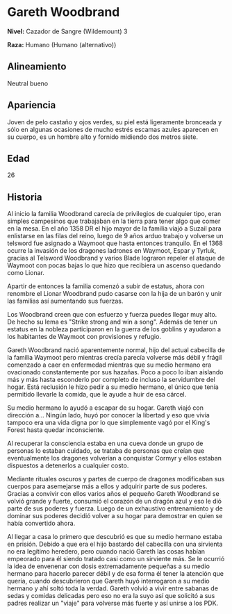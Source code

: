 # Gareth Woodbrand

**Nivel:** Cazador de Sangre (Wildemount) 3

**Raza:** Humano (Humano (alternativo))

## Alineamiento
Neutral bueno

## Apariencia
Joven de pelo castaño y ojos verdes, su piel está ligeramente bronceada y sólo en algunas ocasiones de mucho estrés escamas azules aparecen en su cuerpo, es un hombre alto y fornido midiendo dos metros siete.

## Edad
26

## Historia
Al inicio la familia Woodbrand carecía de privilegios de cualquier tipo, eran simples campesinos que trabajaban en la tierra para tener algo que comer en la mesa. En el año 1358 DR el hijo mayor de la familia viajó a Suzail para enlistarse en las filas del reino, luego de 9 años arduo trabajo y volverse un telsword fue asignado a Waymoot que hasta entonces tranquilo. En el 1368 ocurre la invasión de los dragones ladrones en Waymoot, Espar y Tyrluk, gracias al Telsword Woodbrand y varios Blade lograron repeler el ataque de Waymoot con pocas bajas lo que hizo que recibiera un ascenso quedando como Lionar.

Apartir de entonces la familia comenzó a subir de estatus, ahora con renombre el Lionar Woodbrand pudo casarse con la hija de un barón y unir las familias así aumentando sus fuerzas.

Los Woodbrand creen que con esfuerzo y fuerza puedes llegar muy alto. De hecho su lema es "Strike strong and win a song". Además de tener un estatus en la nobleza participaron en la guerra de los goblins y ayudaron a los habitantes de Waymoot con provisiones y refugio.

Gareth Woodbrand nació aparentemente normal, hijo del actual cabecilla de la familia Waymoot pero mientras crecía parecía volverse más débil y frágil comenzado a caer en enfermedad mientras que su medio hermano era ovacionado constantemente por sus hazañas.
Poco a poco lo iban aislando más y más hasta esconderlo por completo de incluso la servidumbre del hogar. Está reclusión le hizo pedir a su medio hermano, el único que tenía permitido llevarle la comida, que le ayude a huir de esa cárcel.

Su medio hermano lo ayudó a escapar de su hogar. Gareth viajó con dirección a... Ningún lado, huyó por conocer la libertad y eso que vivía tampoco era una vida digna por lo que simplemente vagó por el King's Forest hasta quedar inconsciente.

Al recuperar la consciencia estaba en una cueva donde un grupo de personas lo estaban cuidado, se trataba de personas que creían que eventualmente los dragones volverían a conquistar Cormyr y ellos estaban dispuestos a detenerlos a cualquier costo.

Mediante rituales oscuros y partes de cuerpo de dragones modificaban sus cuerpos para asemejarse más a ellos y adquirir parte de sus poderes.
Gracias a convivir con ellos varios años el pequeño Gareth Woodbrand se volvió grande y fuerte, consumió el corazón de un dragón azul y eso le dió parte de sus poderes y fuerza. Luego de un exhaustivo entrenamiento y de dominar sus poderes decidió volver a su hogar para demostrar en quien se había convertido ahora.

Al llegar a casa lo primero que descubrió es que su medio hermano estaba en prisión. Debido a que era el hijo bastardo del cabecilla con una sirvienta no era legítimo heredero, pero cuando nació Gareth las cosas habían empeorado para él siendo tratado casi como un sirviente más. Se le ocurrió la idea de envenenar con dosis extremadamente pequeñas a su medio hermano para hacerlo parecer débil y de esa forma él tener la atención que quería, cuando descubrieron que Gareth huyó interrogaron a su medio hermano y ahí soltó toda la verdad. Gareth volvió a vivir entre sabanas de sedas y comidas delicadas pero eso no era la suyo así que solicitó a sus padres realizar un "viaje" para volverse más fuerte y así unirse a los PDK.

